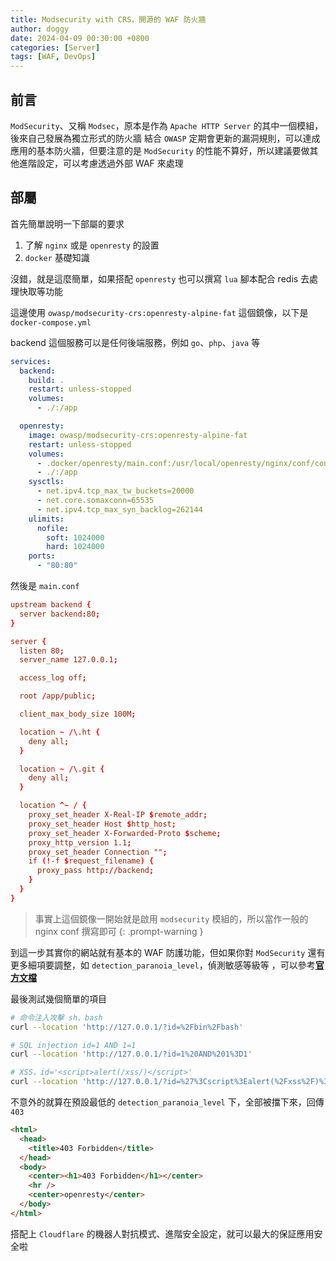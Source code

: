 ```yaml
---
title: Modsecurity with CRS，開源的 WAF 防火牆
author: doggy
date: 2024-04-09 00:30:00 +0800
categories: [Server]
tags: [WAF, DevOps]
---
```


## 前言

`ModSecurity`、又稱 `Modsec`，原本是作為 `Apache HTTP Server` 的其中一個模組，後來自己發展為獨立形式的防火牆
結合 `OWASP` 定期會更新的漏洞規則，可以達成應用的基本防火牆，但要注意的是 `ModSecurity` 的性能不算好，所以建議要做其他進階設定，可以考慮透過外部 WAF 來處理

## 部屬

首先簡單說明一下部屬的要求

1. 了解 `nginx` 或是 `openresty` 的設置
2. `docker` 基礎知識

沒錯，就是這麼簡單，如果搭配 `openresty` 也可以撰寫 `lua` 腳本配合 redis 去處理快取等功能

這邊使用 `owasp/modsecurity-crs:openresty-alpine-fat` 這個鏡像，以下是 `docker-compose.yml`

backend 這個服務可以是任何後端服務，例如 `go`、`php`、`java` 等

```yaml
services:
  backend:
    build: .
    restart: unless-stopped
    volumes:
      - ./:/app

  openresty:
    image: owasp/modsecurity-crs:openresty-alpine-fat
    restart: unless-stopped
    volumes:
      - .docker/openresty/main.conf:/usr/local/openresty/nginx/conf/conf.d/main.conf
      - ./:/app
    sysctls:
      - net.ipv4.tcp_max_tw_buckets=20000
      - net.core.somaxconn=65535
      - net.ipv4.tcp_max_syn_backlog=262144
    ulimits:
      nofile:
        soft: 1024000
        hard: 1024000
    ports:
      - "80:80"
```

然後是 `main.conf`

```conf
upstream backend {
  server backend:80;
}

server {
  listen 80;
  server_name 127.0.0.1;

  access_log off;

  root /app/public;

  client_max_body_size 100M;

  location ~ /\.ht {
    deny all;
  }

  location ~ /\.git {
    deny all;
  }

  location ^~ / {
    proxy_set_header X-Real-IP $remote_addr;
    proxy_set_header Host $http_host;
    proxy_set_header X-Forwarded-Proto $scheme;
    proxy_http_version 1.1;
    proxy_set_header Connection "";
    if (!-f $request_filename) {
      proxy_pass http://backend;
    }
  }
}
```

> 事實上這個鏡像一開始就是啟用 `modsecurity` 模組的，所以當作一般的 nginx conf 撰寫即可
> {: .prompt-warning }

到這一步其實你的網站就有基本的 WAF 防護功能，但如果你對 `ModSecurity` 還有更多細項要調整，如 `detection_paranoia_level`，偵測敏感等級等
，可以參考[**官方文檔**][1]

最後測試幾個簡單的項目

```bash
# 命令注入攻擊 sh、bash
curl --location 'http://127.0.0.1/?id=%2Fbin%2Fbash'
```

```bash
# SQL injection id=1 AND 1=1
curl --location 'http://127.0.0.1/?id=1%20AND%201%3D1'
```

```bash
# XSS，id='<script>alert(/xss/)</script>'
curl --location 'http://127.0.0.1/?id=%27%3Cscript%3Ealert(%2Fxss%2F)%3C%2Fscript%3E%27'
```

不意外的就算在預設最低的 `detection_paranoia_level` 下，全部被擋下來，回傳 `403`

```html
<html>
  <head>
    <title>403 Forbidden</title>
  </head>
  <body>
    <center><h1>403 Forbidden</h1></center>
    <hr />
    <center>openresty</center>
  </body>
</html>
```

搭配上 `Cloudflare` 的機器人對抗模式、進階安全設定，就可以最大的保証應用安全啦

[1]: https://github.com/coreruleset/modsecurity-crs-docker
